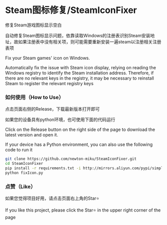 # Steam图标修复/SteamIconFixer
修复Steam游戏图标显示空白

自动修复Steam图标显示问题，依靠读取Windows的注册表识别Steam安装地址，故如果注册表中没有相关项，则可能需要重新安装一遍steam以注册相关注册表项

Fix your Steam games' icon on Windows.

Automatically fix the issue with Steam icon display, relying on reading the Windows registry to identify the Steam installation address. Therefore, if there are no relevant keys in the registry, it may be necessary to reinstall Steam to register the relevant registry keys

### 如何使用（How to Use）

点击页面右侧的Release，下载最新版本打开即可

如果您的设备具有python环境，也可使用下面的代码运行

Click on the Release button on the right side of the page to download the latest version and open it.

If your device has a Python environment, you can also use the following code to run it

```bash
git clone https://github.com/newton-miku/SteamIconFixer.git
cd SteamIconFixer
pip install -r requirements.txt -i http://mirrors.aliyun.com/pypi/simple/
python fixIcon.py
```

### 点赞（Like）

如果您觉得项目好用，请点击页面右上角的Star⭐

If you like this project, please click the Star⭐ in the upper right corner of the page 
